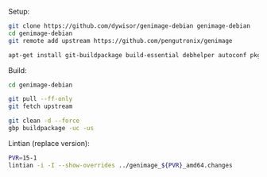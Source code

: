 Setup:

```bash
git clone https://github.com/dywisor/genimage-debian genimage-debian
cd genimage-debian
git remote add upstream https://github.com/pengutronix/genimage

apt-get install git-buildpackage build-essential debhelper autoconf pkgconf fakeroot libconfuse-dev
```

Build:

```bash
cd genimage-debian

git pull --ff-only
git fetch upstream

git clean -d --force
gbp buildpackage -uc -us
```

Lintian (replace version):

```bash
PVR=15-1
lintian -i -I --show-overrides ../genimage_${PVR}_amd64.changes
```
